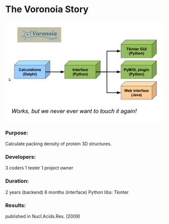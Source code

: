 # The Voronoia Story

![Voronoia](voronoia.png)

### Purpose:
Calculate packing density of
protein 3D structures.

### Developers:
3 coders
1 tester
1 project owner

### Duration:
2 years (backend)
6 months (interface)
Python libs:
Tkinter

### Results:
published in Nucl.Acids.Res.
(2009)
